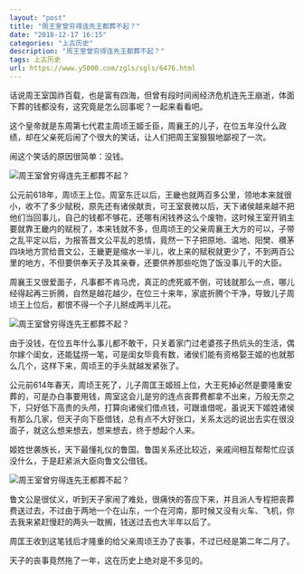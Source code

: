 ```yaml
---
layout: "post"
title: "周王室曾穷得连先王都葬不起？"
date: "2018-12-17 16:15"
categories: "上古历史"
description: "周王室曾穷得连先王都葬不起？"
tags: 上古历史
url: https://www.y5000.com/zgls/sgls/6476.html
---
```






话说周王室国祚百载，也是富有四海，但曾有段时间闹经济危机连先王崩逝，体面下葬的钱都没有，这究竟是怎么回事呢？一起来看看吧。

这个皇帝就是东周第七代君主周顷王姬壬臣，周襄王的儿子，在位五年没什么政绩，却在父亲死后闹了个很大的笑话，让人们把周王室狠狠地鄙视了一次。

闹这个笑话的原因很简单：没钱。

![周王室曾穷得连先王都葬不起？](/uploads/allimg/161205/6-16120513203MV.JPG)

公元前618年，周顷王上位。周室东迁以后，王畿也就两百多公里，领地本来就很小，收不了多少赋税，原先还有诸侯献贡，可王室衰微以后，天下诸侯越来越不把他们当回事儿，自己的钱都不够花，还哪有闲钱养这么个废物，这时候王室开销主要就靠王畿内的赋税了，本来钱就不多，但周顷王的父亲周襄王大方的可以，子带之乱平定以后，为报答晋文公平乱的恩情，竟然一下子把原地、温地、阳樊、欑茅四块地方赏给晋文公，王畿更是缩水一半儿，收上来的赋税就更少了，不到两百公里的地方，不但要供奉天子及其亲眷，还要供养那些吃饱了饭没事儿干的大臣。

周襄王又很爱面子，凡事都不肯马虎，真正的虎死威不倒，可钱就那么一点，哪儿经得起再三折腾，自然是越花越少，在位三十来年，家底折腾个干净，导致儿子周顷王上位后，都恨不得一个子儿掰成两半儿花。

![周王室曾穷得连先王都葬不起？](/uploads/allimg/161205/6-1612051320492B.JPG)

由于没钱，在位五年什么事儿都不敢干，只关着家门过老婆孩子热炕头的生活，偶尔嫁个闺女，还能猛捞一笔，可是闺女毕竟有数，诸侯们能有资格娶王姬的也就那么几个，这样下来，周顷王的手头就越发紧张了。

公元前614年春天，周顷王死了，儿子周匡王姬班上位，大王死掉必然是要隆重安葬的，可是办白事要用钱，周室这会儿是穷的连点丧葬费都拿不出来，万般无奈之下，只好低下高贵的头颅，打算向诸侯们借点钱，可跟谁借呢，虽说天下姬姓诸侯有那么几家，但天子向下臣借钱，总有点不大好张口，关系太远的说出去实在很没面子，就这么想来想去，想来想去，终于想起个人来。

姬姓世袭族长，天下最懂礼仪的鲁国。鲁国关系还比较近，亲戚间相互帮帮忙应该没什么，于是赶紧派大臣向鲁文公借钱。

![周王室曾穷得连先王都葬不起？](/uploads/allimg/161205/6-16120513205b23.JPG)

鲁文公是很仗义，听到天子家闹了难处，很痛快的答应下来，并且派人专程把丧葬费送过去，不过由于两地一个在山东，一个在河南，那时候又没有火车、飞机，你去我来紧赶慢赶的两头一耽搁，钱送过去也大半年以后了。

周匡王收到这笔钱后才隆重的给父亲周顷王办了丧事，不过已经是第二年二月了。

天子的丧事竟然拖了一年，这在历史上绝对是不多见的。
